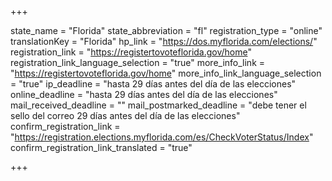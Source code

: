 +++

state_name = "Florida"
state_abbreviation = "fl"
registration_type = "online"
translationKey = "Florida"
hp_link = "https://dos.myflorida.com/elections/"
registration_link = "https://registertovoteflorida.gov/home"
registration_link_language_selection = "true"
more_info_link = "https://registertovoteflorida.gov/home"
more_info_link_language_selection = "true"
ip_deadline = "hasta 29 días antes del día de las elecciones"
online_deadline = "hasta 29 días antes del día de las elecciones"
mail_received_deadline = ""
mail_postmarked_deadline = "debe tener el sello del correo 29 días antes del día de las elecciones"
confirm_registration_link = "https://registration.elections.myflorida.com/es/CheckVoterStatus/Index"
confirm_registration_link_translated = "true"

+++